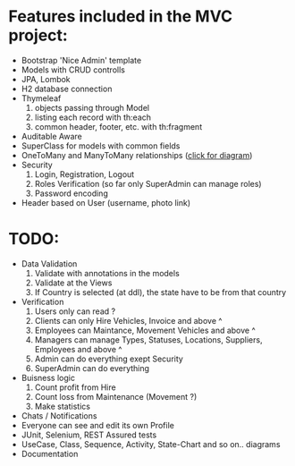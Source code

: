 # Features included in the MVC project:
  - Bootstrap 'Nice Admin' template
  - Models with CRUD controlls
  - JPA, Lombok
  - H2 database connection
  - Thymeleaf
    1. objects passing through Model
    2. listing each record with th:each
    3. common header, footer, etc. with th:fragment
  - Auditable Aware
  - SuperClass for models with common fields
  - OneToMany and ManyToMany relationships ([click for diagram](https://github.com/Petar-I-Ivanov/rent-a-car/blob/main/diagrams/ERDiagram.jpg))
  - Security
    1. Login, Registration, Logout
    2. Roles Verification (so far only SuperAdmin can manage roles)
    3. Password encoding
  - Header based on User (username, photo link)

# TODO:
  - Data Validation
	  1. Validate with annotations in the models
	  2. Validate at the Views
	  3. If Country is selected (at ddl), the state have to be from that country
  - Verification
	  1. Users only can read ?
	  2. Clients can only Hire Vehicles, Invoice and above ^
	  3. Employees can Maintance, Movement Vehicles and above ^
	  4. Managers can manage Types, Statuses, Locations, Suppliers, Employees and above ^
	  5. Admin can do everything exept Security
	  6. SuperAdmin can do everything
  - Buisness logic
	  1. Count profit from Hire
	  2. Count loss from Maintenance (Movement ?)
	  3. Make statistics
  - Chats / Notifications
  - Everyone can see and edit its own Profile
  - JUnit, Selenium, REST Assured tests
  - UseCase, Class, Sequence, Activity, State-Chart and so on.. diagrams
  - Documentation

